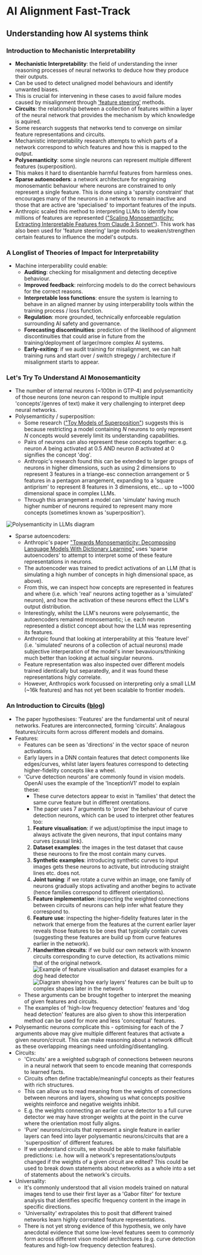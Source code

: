 # AI Alignment Fast-Track

## Understanding how AI systems think

### Introduction to Mechanistic Interpretability

* **Mechanistic Interpretability**: the field of understanding the inner reasoning processes of neural networks to deduce how they produce their outputs.
* Can be used to detect unaligned model behaviours and identify unwanted biases.
* This is crucial for intervening in these cases to avoid failure modes caused by misalignment through ['feature steering'](https://transformer-circuits.pub/2024/scaling-monosemanticity/index.html) methods.
* **Circuits**: the relationship between a collection of features within a layer of the neural network that provides the mechanism by which knowledge is aquired.
* Some research suggests that networks tend to converge on similar feature representations and circuits.
* Mechanistic interpretability research attempts to which parts of a network correspond to which features and how this is mapped to the output.
* **Polysemanticity**: some single neurons can represent multiple different features (superposition).
* This makes it hard to disentanble harmful features from harmless ones.
* **Sparse autoencoders**: a network architecture for engraining monosemantic behaviour where neurons are constrained to only represent a single feature. This is done using a 'sparsity constraint' that encourages many of the neurons in a network to remain inactive and those that are active are 'specialised' to important features of the inputs.
* Anthropic scaled this method to interpreting LLMs to identify how millions of features are represented (["Scaling Monosemanticity: Extracting Interpretable Features from Claude 3 Sonnet"](https://transformer-circuits.pub/2024/scaling-monosemanticity/index.html)). This work has also been used for 'feature steering' large models to weaken/strengthen certain features to influence the model's outputs.

### A Longlist of Theories of Impact for Interpretability

* Machine interperability could enable:
  * **Auditing**: checking for misalignment and detecting deceptive behaviour.
  * **Improved feedback**: reinforcing models to do the correct behaviours for the correct reasons.
  * **Interpretable loss functions**: ensure the system is learning to behave in an aligned manner by using interperability tools within the training process / loss function.
  * **Regulation**: more grounded, technically enforceable regulation surrounding AI safety and governance.
  * **Forecasting discontinuities**: prediction of the likelihood of alignment discontinuities that could arise in future from the training/deployment of larger/more complex AI systems.
  * **Early-exiting**: if we audit training for misalignment, we can halt training runs and start over / switch stregegy / architecture if misalignment starts to appear.

### Let's Try To Understand AI Monosemanticity

* The number of internal neurons (~100bn in GTP-4) and polysemanticity of those neurons (one neuron can respond to multiple input 'concepts'/genres of text) make it very challenging to interpret deep neural networks.
* Polysemanticity / superposition:
  * Some research (["Toy Models of Superposition"](https://transformer-circuits.pub/2022/toy_model/index.html)) suggests this is because restricting a model containing $N$ neurons to only represent $N$ concepts would severely limit its understanding capabilities.
  * Pairs of neurons can also represent these concepts together: e.g. neuron $A$ being activated at $0.5$ AND neuron $B$ activated at $0$ signifies the concept 'dog'.
  * Anthropic's research found this can be extended to larger groups of neurons in higher dimensions, such as using 2 dimensions to represent 3 features in a triange-esc connection arrangement or 5 features in a pentagon arrangement, expanding to a 'square antiprism' to represent 8 features in 3 dimensions, etc... up to ~1000 dimensional space in complex LLMs.
  * Through this arrangement a model can 'simulate' having much higher number of neurons required to represent many more concepts (sometimes known as 'superposition').

![Polysemanticity in LLMs diagram](https://substackcdn.com/image/fetch/f_auto,q_auto:good,fl_progressive:steep/https%3A%2F%2Fsubstack-post-media.s3.amazonaws.com%2Fpublic%2Fimages%2F157938c0-cc3b-4bfa-8c21-7513581cca04_1433x1046.png)

* Sparse autoencoders:
  * Anthropic's paper ["Towards Monosemanticity: Decomposing Language Models With Dictionary Learning"](https://transformer-circuits.pub/2023/monosemantic-features/index.html) uses 'sparse autoencoders' to attempt to interpret some of these feature representations in neurons.
  * The autoencoder was trained to predict activations of an LLM (that is simulating a high number of concepts in high dimensional space, as above).
  * From this, we can inspect how concepts are represented in features and where (i.e. which 'real' neurons acting together as a 'simulated' neuron), and how the activation of these neurons effect the LLM's output distribution.
  * Interestingly, whilst the LLM's neurons were polysemantic, the autoencoders remained monosemantic; i.e. each neuron represented a distict concept about how the LLM was representing its features.
  * Anthropic found that looking at interperability at this 'feature level' (i.e. 'simulated' neurons of a collection of actual neurons) made subjective interperation of the model's inner bevaviours/thinking much better than looking at actual singular neurons.
  * Feature representation was also inspected over different models trained identically but separatedly, and it was found these representations higly correlate.
  * However, Anthropics work focussed on interpreting only a small LLM (~16k features) and has not yet been scalable to frontier models.

### An Introduction to Circuits ([blog](https://distill.pub/2020/circuits/zoom-in/))

* The paper hypothesises: 'Features' are the fundamental unit of neural networks. Features are interconnected, forming 'circuits'. Analagous features/circuits form across different models and domains.
* Features:
  * Features can be seen as 'directions' in the vector space of neuron activations.
  * Early layers in a DNN contain features that detect components like edges/curves, whilst later layers features correspond to detecting higher-fidelity concepts like a wheel.
  * 'Curve detection neurons' are commonly found in vision models. OpenAI uses the example of the 'InceptionV1' model to explain these:
    * These curve detectors appear to exist in 'families' that detect the same curve feature but in different orentations.
    * The paper uses 7 arguments to 'prove' the behaviour of curve detection neurons, which can be used to interpret other features too:
    1) **Feature visualisation**: if we adjust/optimise the input image to always activate the given neurons, that input contains many curves (causal link).
    2) **Dataset examples**: the images in the test dataset that cause these neuroons to fire the most contain many curves.
    3) **Synthetic examples**: introducing synthetic curves to input images gets these neurons to activate, but introducing straight lines etc. does not.
    4) **Joint tuning**: if we rotate a curve within an image, one family of neurons gradually stops activating and another begins to activate (hence families correspond to different orientations).
    5) **Feature implementation**: inspecting the weighted connections between circuits of neurons can help infer what feature they correspond to.
    6) **Feature use**: inspecting the higher-fidelity features later in the network that emerge from the features at the current earlier layer reveals those features to be ones that typically contain curves (suggesting these features are build up from curve features earlier in the network).
    7) **Handwritten circuits**: if we build our own network with knownn circuits corresponding to curve detection, its activations mimic that of the original network.
![Example of feature visualisation and dataset examples for a dog head detector](https://distill.pub/2020/circuits/zoom-in/images/dog-pose.png)
![Diagram showing how early layers' features can be built up to complex shapes later in the network](https://distill.pub/2020/circuits/zoom-in/images/curve-circuit.png)
  * These arguments can be brought together to interpret the meaning of given features and circuits.
  * The examples of 'high-low frequency detection' features and 'dog head detection' features are also given to show this interperation method can be used for more and less 'conceptual' features.
* Polysemantic neurons complicate this - optimising for each of the 7 arguments above may give multiple different features that activate a given neuron/circuit. This can make reasoning about a network difficult as these overlapping meanings need unfolding/disentangling.
* Circuits:
  * 'Circuits' are a weighted subgraph of connections between neurons in a neural network that seem to encode meaning that corresponds to learned facts.
  * Circuits often define tractable/meaningful concepts as their features with rich structures.
  * This can allow us to read meaning from the weights of connections between neurons and layers, showing us what concepts positive weights reinforce and negative weights inhibit.
  * E.g. the weights connecting an earlier curve detector to a full curve detector we may have stronger weights at the point in the curve where the orientation most fully aligns.
  * 'Pure' neurons/circuits that represent a single feature in earlier layers can feed into layer polysemantic neurons/circuits that are a 'superposition' of different features.
  * If we understand circuits, we should be able to make falsifiable predictions: i.e. how will a network's representations/outputs changed if the weights of a given circuit are edited? This could be used to break down statements about networks as a whole into a set of statements about the network's circuits.
* Universality:
  * It's commonly understood that all vision models trained on natural images tend to use their first layer as a 'Gabor filter' for texture analysis that identifies specific frequency content in the image in specific directions.
  * 'Universality' extrapolates this to posit that different trained networks learn highly correlated feature representations.
  * There is not yet strong evidence of this hypothesis, we only have anecdotal evidence that some low-level features seem to commonly form across different vison model architectures (e.g. curve detection features and high-low frequency detection features).
